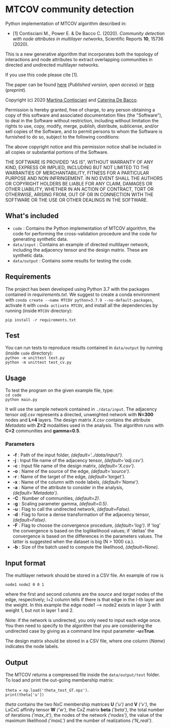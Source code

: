 # MTCOV community detection
Python implementation of MTCOV algorithm described in:

- [1] Contisciani M., Power E. & De Bacco C. (2020). *Community detection with node attributes in multilayer networks*,  Scientific Reports **10**, 15736 (2020).  

This is a new generative algorithm that incorporates both the topology of interactions and node attributes to extract overlapping communities in directed and undirected multilayer networks. 

If you use this code please cite [1].   

The paper can be found [here](https://www.nature.com/articles/s41598-020-72626-y) (_Published version, open access_) or [here](https://arxiv.org/abs/2004.09160) (_preprint_).  

Copyright (c) 2020 [Martina Contisciani](https://www.is.mpg.de/person/mcontisciani) and [Caterina De Bacco](http://cdebacco.com).

Permission is hereby granted, free of charge, to any person obtaining a copy of this software and associated documentation files (the "Software"), to deal in the Software without restriction, including without limitation the rights to use, copy, modify, merge, publish, distribute, sublicense, and/or sell copies of the Software, and to permit persons to whom the Software is furnished to do so, subject to the following conditions:

The above copyright notice and this permission notice shall be included in all copies or substantial portions of the Software.

THE SOFTWARE IS PROVIDED "AS IS", WITHOUT WARRANTY OF ANY KIND, EXPRESS OR IMPLIED, INCLUDING BUT NOT LIMITED TO THE WARRANTIES OF MERCHANTABILITY, FITNESS FOR A PARTICULAR PURPOSE AND NON INFRINGEMENT. IN NO EVENT SHALL THE AUTHORS OR COPYRIGHT HOLDERS BE LIABLE FOR ANY CLAIM, DAMAGES OR OTHER LIABILITY, WHETHER IN AN ACTION OF CONTRACT, TORT OR OTHERWISE, ARISING FROM, OUT OF OR IN CONNECTION WITH THE SOFTWARE OR THE USE OR OTHER DEALINGS IN THE SOFTWARE.

## What's included
- `code` : Contains the Python implementation of MTCOV algorithm, the code for performing the cross-validation procedure and the code for generating synthetic data.
- `data/input` : Contains an example of directed multilayer network, including the adjacency tensor and the design matrix. These are synthetic data.
- `data/output` : Contains some results for testing the code.

## Requirements
The project has been developed using Python 3.7 with the packages contained in *requirements.txt*. We suggest to create a conda environment with
`conda create --name MTCOV python=3.7.9 --no-default-packages`, activate it with `conda activate MTCOV`, and install all the dependencies by running (inside `MTCOV` directory):

`pip install -r requirements.txt`

## Test
You can run tests to reproduce results contained in `data/output` by running (inside `code` directory):  
`python -m unittest test.py`   
`python -m unittest test_cv.py`   
## Usage
To test the program on the given example file, type:  
`cd code`   
`python main.py`

It will use the sample network contained in `./data/input`. The adjacency tensor _adj.csv_ represents a directed, unweighted network with **N=300** nodes and **L=4** layers. The design matrix _X.csv_ contains the attribute _Metadata_ with **Z=2** modalities used in the analysis. The algorithm runs with **C=2** communities and **gamma=0.5**. 

### Parameters
- **-f** : Path of the input folder, *(default='../data/input/')*.
- **-j** : Input file name of the adjacency tensor, *(default='adj.csv')*.
- **-c** : Input file name of the design matrix, *(default='X.csv')*.
- **-o** : Name of the source of the edge, *(default='source')*.
- **-r** : Name of the target of the edge, *(default='target')*.
- **-x** : Name of the column with node labels, *(default='Name')*.
- **-a** : Name of the attribute to consider in the analysis, *(default='Metadata')*.
- **-C** : Number of communities, *(default=2)*.
- **-g** : Scaling parameter gamma, *(default=0.5)*.
- **-u** : Flag to call the undirected network, *(default=False)*.
- **-d** : Flag to force a dense transformation of the adjacency tensor, *(default=False)*.
- **-F** : Flag to choose the convergence procedure, *(default='log')*. If 'log' the convergence is based on the loglikelihood values; if 'deltas' the convergence is based on the differences in the parameters values. The latter is suggested when the dataset is big (N > 1000 ca.).
- **-b** : Size of the batch used to compute the likelihood, *(default=None)*.


## Input format
The multilayer network should be stored in a CSV file. An example of row is

`node1 node2 0 0 1`

where the first and second columns are the _source_ and _target_ nodes of the edge, respectively; l+2 column tells if there is that edge in the l-th layer and the weight. In this example the edge node1 --> node2 exists in layer 3 with weight 1, but not in layer 1 and 2.

Note: if the network is undirected, you only need to input each edge once. You then need to specify to the algorithm that you are considering the undirected case by giving as a command line input parameter **-u=True**. 

The design matrix should be stored in a CSV file, where one column (_Name_) indicates the node labels. 

## Output
The MTCOV returns a compressed file inside the `data/output/test` folder. To load and print the out-going membership matrix:

`theta = np.load('theta_test_GT.npz')`.      
`print(theta['u'])`

*theta* contains the two NxC membership matrices **U** *('u')* and **V** *('v')*, the LxCxC affinity tensor **W** *('w')*, the CxZ matrix **beta** *('beta')*, the total number of iterations *('max_it')*, the nodes of the network *('nodes')*, the value of the maximum likelihood *('maxL')* and the number of realizations *('N_real')*. 
